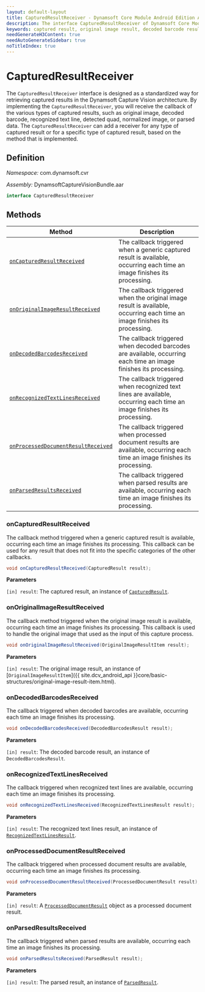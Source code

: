 ```yaml
---
layout: default-layout
title: CapturedResultReceiver - Dynamsoft Core Module Android Edition API Reference
description: The interface CapturedResultReceiver of Dynamsoft Core Module Android Edition provides methods for monitoring the output of captured results, including captured result, original image result, decoded barcode result, recognized text line result, detected quad result, normalized image result, and parsed result.
keywords: captured result, original image result, decoded barcode result, recognized text line result, detected quad result, normalized image result, parsed result, Java, Kotlin
needGenerateH3Content: true
needAutoGenerateSidebar: true
noTitleIndex: true
---
```


# CapturedResultReceiver

The `CapturedResultReceiver` interface is designed as a standardized way for retrieving captured results in the Dynamsoft Capture Vision architecture. By implementing the `CapturedResultReceiver`, you will receive the callback of the various types of captured results, such as original image, decoded barcode, recognized text line, detected quad, normalized image, or parsed data. The `CapturedResultReceiver` can add a receiver for any type of captured result or for a specific type of captured result, based on the method that is implemented.

## Definition

*Namespace:* com.dynamsoft.cvr

*Assembly:* DynamsoftCaptureVisionBundle.aar

```java
interface CapturedResultReceiver
```

## Methods

| Method | Description |
| ------ | ----------- |
| [`onCapturedResultReceived`](#oncapturedresultreceived) | The callback triggered when a generic captured result is available, occurring each time an image finishes its processing. |
| [`onOriginalImageResultReceived`](#onoriginalimageresultreceived) | The callback triggered when the original image result is available, occurring each time an image finishes its processing. |
| [`onDecodedBarcodesReceived`](#ondecodedbarcodesreceived) | The callback triggered when decoded barcodes are available, occurring each time an image finishes its processing. |
| [`onRecognizedTextLinesReceived`](#onrecognizedtextlinesreceived) | The callback triggered when recognized text lines are available, occurring each time an image finishes its processing. |
| [`onProcessedDocumentResultReceived`](#onprocesseddocumentresultreceived) | The callback triggered when processed document results are available, occurring each time an image finishes its processing. |
| [`onParsedResultsReceived`](#onparsedresultsreceived) | The callback triggered when parsed results are available, occurring each time an image finishes its processing. |

### onCapturedResultReceived

The callback method triggered when a generic captured result is available, occurring each time an image finishes its processing. This callback can be used for any result that does not fit into the specific categories of the other callbacks.

```java
void onCapturedResultReceived(CapturedResult result);
```

**Parameters**

`[in] result`: The captured result, an instance of [`CapturedResult`](captured-result.md).

### onOriginalImageResultReceived

The callback method triggered when the original image result is available, occurring each time an image finishes its processing. This callback is used to handle the original image that used as the input of this capture process.

```java
void onOriginalImageResultReceived(OriginalImageResultItem result);
```

**Parameters**

`[in] result`: The original image result, an instance of [`OriginalImageResultItem`]({{ site.dcv_android_api }}core/basic-structures/original-image-result-item.html).

### onDecodedBarcodesReceived

The callback triggered when decoded barcodes are available, occurring each time an image finishes its processing.

```java
void onDecodedBarcodesReceived(DecodedBarcodesResult result);
```

**Parameters**

`[in] result`: The decoded barcode result, an instance of `DecodedBarcodesResult`.

### onRecognizedTextLinesReceived

The callback triggered when recognized text lines are available, occurring each time an image finishes its processing.

```java
void onRecognizedTextLinesReceived(RecognizedTextLinesResult result);
```

**Parameters**

`[in] result`: The recognized text lines result, an instance of [`RecognizedTextLinesResult`]({{site.dlr_android_api}}recognized-text-lines-result.html).

### onProcessedDocumentResultReceived

The callback triggered when processed document results are available, occurring each time an image finishes its processing.

```java
void onProcessedDocumentResultReceived(ProcessedDocumentResult result);
```

**Parameters**

`[in] result`: A [`ProcessedDocumentResult`]({{site.ddn_android_api}}processed-document-result.html) object as a processed document result.

### onParsedResultsReceived

The callback triggered when parsed results are available, occurring each time an image finishes its processing.

```java
void onParsedResultsReceived(ParsedResult result);
```

**Parameters**

`[in] result`: The parsed result, an instance of [`ParsedResult`]({{site.dcp_android_api}}parsed-result.html).
